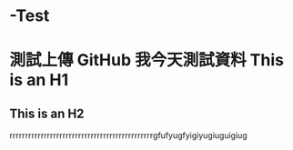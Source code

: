 # -Test
測試上傳 GitHub
我今天測試資料
This is an H1
=============

This is an H2
-------------


rrrrrrrrrrrrrrrrrrrrrrrrrrrrrrrrrrrrrrrrrrrrrrgfufyugfyigiyugiuguigiug